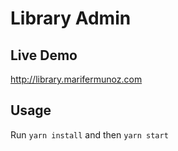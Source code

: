 Library Admin
=============

Live Demo
---------
http://library.marifermunoz.com

Usage
-----
Run `yarn install` and then `yarn start`